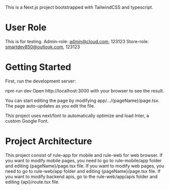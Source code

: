 This is a Next.js project bootstrapped with TailwindCSS and typescript.

# User Role
  This is for testing.
  Admin-role: admin@cloud.com, 123123
  Store-role: smartdev850@outlook.com, 123123

# Getting Started
  First, run the development server:
  
  npm run dev
  Open http://localhost:3000 with your browser to see the result.
  
  You can start editing the page by modifying app/.../{pageName}/page.tsx. The page auto-updates as you edit the file.
  
  This project uses next/font to automatically optimize and load Inter, a custom Google Font.

# Project Architecture
  This project consist of rule-app for mobile and rule-web for web browser.
  If you want to modify mobile pages, you need to go to rule-mobile/app folder and editing {pageName}/page.tsx file.
  If you want to modify web pages, you need to go to rule-web/app folder and editing {pageName}/page.tsx file.
  If you want to modify backend apis, go to the rule-web/app/apis folder and editing {api}/route.tsx file.
  
